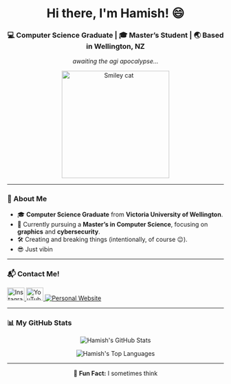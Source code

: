 <h1 align="center">Hi there, I'm Hamish! 😄</h1>
<h3 align="center">💻 Computer Science Graduate | 🎓 Master’s Student | 🌏 Based in Wellington, NZ</h3>

<p align="center">
  <em>awaiting the agi apocalypse...</em>
</p>

<p align="center">
  <img src="https://www.catster.com/wp-content/uploads/2023/11/Beluga-Cat-576x1024.webp" alt="Smiley cat" height="250px"/>
</p>

---

### 🚀 About Me
- 🎓 **Computer Science Graduate** from **Victoria University of Wellington**.
- 🌱 Currently pursuing a **Master’s in Computer Science**, focusing on **graphics** and **cybersecurity**.
- 🛠️ Creating and breaking things (intentionally, of course 😉).
- 😎 Just vibin

---

### 📬 Contact Me!
<p align="left">
  <a href="https://instagram.com/hamishcreatingstuff" target="_blank">
    <img src="https://raw.githubusercontent.com/rahuldkjain/github-profile-readme-generator/master/src/images/icons/Social/instagram.svg" alt="Instagram" height="30" width="40"/>
  </a>
  <a href="https://www.youtube.com/c/slaymish" target="_blank">
    <img src="https://raw.githubusercontent.com/rahuldkjain/github-profile-readme-generator/master/src/images/icons/Social/youtube.svg" alt="YouTube" height="30" width="40"/>
  </a>
  <a href="https://hamishburke.dev" target="_blank">
    <img src="https://img.shields.io/badge/Website-hamishburke.dev-brightgreen?style=flat-square" alt="Personal Website"/>
  </a>
</p>

---


### 📊 My GitHub Stats
<p align="center">
  <img src="https://github-readme-stats.vercel.app/api?username=slaymish&show_icons=true&theme=tokyonight" alt="Hamish's GitHub Stats"/>
</p>

<p align="center">
  <img src="https://github-readme-stats.vercel.app/api/top-langs?username=slaymish&show_icons=true&locale=en&layout=compact&theme=tokyonight" alt="Hamish's Top Languages"/>
</p>

---

<p align="center">
  👾 <strong>Fun Fact:</strong> I sometimes think
</p>
